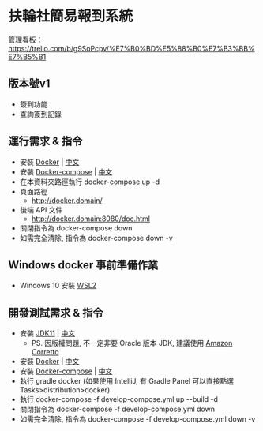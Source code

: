 # 扶輪社簡易報到系統

管理看板：https://trello.com/b/g9SoPcpv/%E7%B0%BD%E5%88%B0%E7%B3%BB%E7%B5%B1

## 版本號v1

* 簽到功能
* 查詢簽到記錄

## 運行需求 & 指令

* 安裝 [Docker](https://docs.docker.com/get-docker/) | [中文](https://www.runoob.com/docker/ubuntu-docker-install.html)
* 安裝 [Docker-compose](https://docs.docker.com/compose/install/)
  | [中文](https://www.runoob.com/docker/docker-compose.html)
* 在本資料夾路徑執行 docker-compose up -d
* 頁面路徑
    - http://docker.domain/
* 後端 API 文件
    - http://docker.domain:8080/doc.html
* 關閉指令為 docker-compose down
* 如需完全清除, 指令為 docker-compose down -v

## Windows docker 事前準備作業

* Windows 10 安裝 [WSL2](https://docs.microsoft.com/zh-tw/windows/wsl/install-win10)

## 開發測試需求 & 指令

* 安裝 [JDK11](https://www.oracle.com/java/technologies/javase-jdk11-downloads.html)
  | [中文](https://www.runoob.com/java/java-environment-setup.html)
    - PS. 因版權問題, 不一定非要 Oracle 版本 JDK,
      建議使用 [Amazon Corretto](https://docs.aws.amazon.com/corretto/latest/corretto-11-ug/downloads-list.html)
* 安裝 [Docker](https://docs.docker.com/get-docker/) | [中文](https://www.runoob.com/docker/ubuntu-docker-install.html)
* 安裝 [Docker-compose](https://docs.docker.com/compose/install/)
  | [中文](https://www.runoob.com/docker/docker-compose.html)
* 執行 gradle docker (如果使用 IntelliJ, 有 Gradle Panel 可以直接點選 Tasks>distribution>docker)
* 執行 docker-compose -f develop-compose.yml up --build -d
* 關閉指令為 docker-compose -f develop-compose.yml down
* 如需完全清除, 指令為 docker-compose -f develop-compose.yml down -v